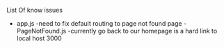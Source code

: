 List Of know issues
- app.js 
   -need to fix default routing to page not found page 
-PageNotFound.js
    -currently go back to our homepage is a hard link to local host 3000